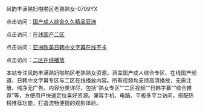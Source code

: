 风韵丰满熟妇啪啪区老熟熟女-0709YX

点击访问：<a href="https://heiliaowzu4ur.pages.dev">国产成人综合久久精品亚洲</a>

点击访问：<a href="https://heiliaozj3tjd.pages.dev">在线国产二区</a>

点击访问：<a href="https://heiliaoe8ajia.pages.dev">亚洲欧美日韩中文字幕在线不卡</a>

点击访问：<a href="https://heiliaoxqkkct.pages.dev">二区在线播放</a>

本站专注风韵丰满熟妇啪啪区老熟熟女资源，涵盖国产成人综合专区、在线国产频道、日韩中文字幕专区与二区在线播放内容。所有视频均支持高清播放，无需注册、纯净无广告。内容分类详尽，包括“熟女专区”“二区视频”“日韩字幕”“综合推荐”等，方便用户快速定位喜好资源。兼容手机、电脑、平板多平台访问，搭配热榜推荐功能，打造流畅便捷的观影体验。

<span style="display:none;">[Canonical link](https://github.com/hai20250709/so39 ）</span>
